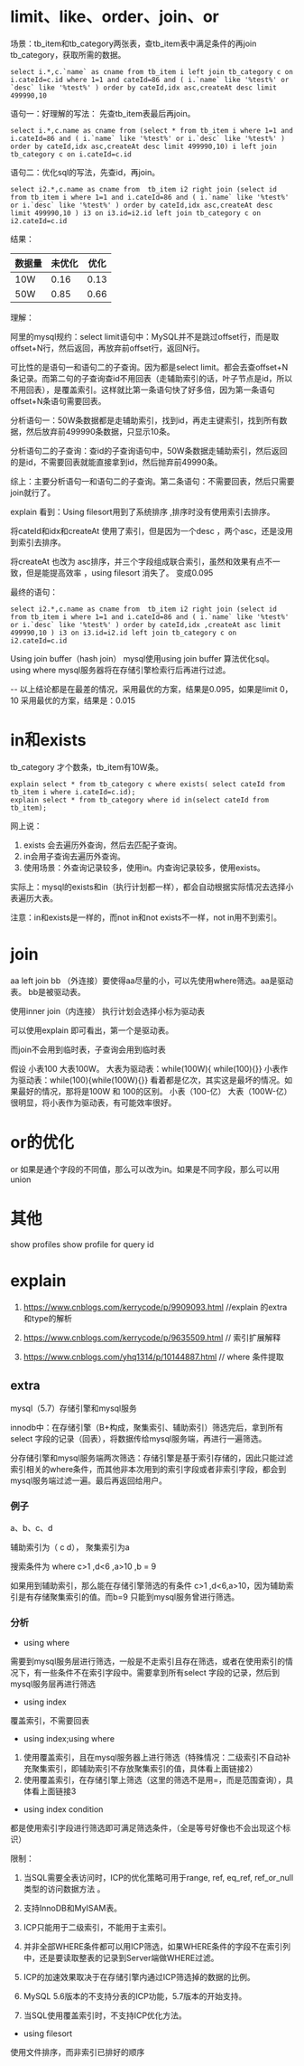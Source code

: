 # limit、like、order、join、or

场景：tb_item和tb_category两张表，查tb_item表中满足条件的再join tb_category，获取所需的数据。

```mysql
select i.*,c.`name` as cname from tb_item i left join tb_category c on i.cateId=c.id where 1=1 and cateId=86 and ( i.`name` like '%test%' or `desc` like '%test%' ) order by cateId,idx asc,createAt desc limit 499990,10
```

语句一：好理解的写法： 先查tb_item表最后再join。

```mysql
select i.*,c.name as cname from (select * from tb_item i where 1=1 and i.cateId=86 and ( i.`name` like '%test%' or i.`desc` like '%test%' ) order by cateId,idx asc,createAt desc limit 499990,10) i left join tb_category c on i.cateId=c.id 
```

 语句二：优化sql的写法，先查id，再join。

```mysql
select i2.*,c.name as cname from  tb_item i2 right join (select id from tb_item i where 1=1 and i.cateId=86 and ( i.`name` like '%test%' or i.`desc` like '%test%' ) order by cateId,idx asc,createAt desc limit 499990,10 ) i3 on i3.id=i2.id left join tb_category c on i2.cateId=c.id 
```

结果：

| 数据量 | 未优化 | 优化 |
| ------ | ------ | ---- |
| 10W    | 0.16   | 0.13 |
| 50W    | 0.85   | 0.66 |

理解：

阿里的mysql规约：select limit语句中：MySQL并不是跳过offset行，而是取offset+N行，然后返回，再放弃前offset行，返回N行。

可比性的是语句一和语句二的子查询。因为都是select limit。都会去查offset+N条记录。而第二句的子查询查id不用回表（走辅助索引的话，叶子节点是id，所以不用回表），是覆盖索引。这样就比第一条语句快了好多倍，因为第一条语句offset+N条语句需要回表。

分析语句一：50W条数据都是走辅助索引，找到id，再走主键索引，找到所有数据，然后放弃前499990条数据，只显示10条。

分析语句二的子查询：查id的子查询语句中，50W条数据走辅助索引，然后返回的是id，不需要回表就能直接拿到id，然后抛弃前49990条。

综上：主要分析语句一和语句二的子查询。第二条语句：不需要回表，然后只需要join就行了。

explain 看到：Using filesort用到了系统排序 ,排序时没有使用索引去排序。

将cateId和idx和createAt 使用了索引，但是因为一个desc ，两个asc，还是没用到索引去排序。

将createAt 也改为 asc排序，并三个字段组成联合索引，虽然和效果有点不一致，但是能提高效率 ，using filesort 消失了。
变成0.095

最终的语句：

```mysql
select i2.*,c.name as cname from  tb_item i2 right join (select id from tb_item i where 1=1 and i.cateId=86 and ( i.`name` like '%test%' or i.`desc` like '%test%' ) order by cateId,idx ,createAt asc limit 499990,10 ) i3 on i3.id=i2.id left join tb_category c on i2.cateId=c.id 
```

Using join buffer（hash join） mysql使用using join buffer 算法优化sql。
using where mysql服务器将在存储引擎检索行后再进行过滤。

-- 以上结论都是在最差的情况，采用最优的方案，结果是0.095，如果是limit 0，10 采用最优的方案，结果是：0.015



# in和exists


tb_category 才个数条，tb_item有10W条。

```mysql
explain select * from tb_category c where exists( select cateId from tb_item i where i.cateId=c.id);
explain select * from tb_category where id in(select cateId from tb_item);
```

网上说：

1. exists 会去遍历外查询，然后去匹配子查询。
2. in会用子查询去遍历外查询。
3. 使用场景：外查询记录较多，使用in。内查询记录较多，使用exists。

实际上：mysql的exists和in（执行计划都一样），都会自动根据实际情况去选择小表遍历大表。

注意：in和exists是一样的，而not in和not exists不一样，not in用不到索引。

# join

aa left join bb （外连接）要使得aa尽量的小，可以先使用where筛选。aa是驱动表。 bb是被驱动表。

使用inner join（内连接） 执行计划会选择小标为驱动表

可以使用explain 即可看出，第一个是驱动表。

而join不会用到临时表，子查询会用到临时表

假设 小表100 大表100W。
大表为驱动表：while(100W){ while(100){}}
小表作为驱动表：while(100){while(100W){}}
看着都是亿次，其实这是最坏的情况。如果最好的情况，那将是100W 和 100的区别。
小表（100-亿） 大表（100W-亿）
很明显，将小表作为驱动表，有可能效率很好。



# or的优化

or 如果是通个字段的不同值，那么可以改为in。如果是不同字段，那么可以用union



# 其他

show profiles
show profile for query id

# explain

1. https://www.cnblogs.com/kerrycode/p/9909093.html  //explain 的extra和type的解析

2. https://www.cnblogs.com/kerrycode/p/9635509.html  // 索引扩展解释

3. https://www.cnblogs.com/yhq1314/p/10144887.html  // where 条件提取

## extra

mysql（5.7）存储引擎和mysql服务

innodb中：在存储引擎（B+构成，聚集索引、辅助索引）筛选完后，拿到所有select 字段的记录（回表），将数据传给mysql服务端，再进行一遍筛选。

分存储引擎和mysql服务端两次筛选：存储引擎是基于索引存储的，因此只能过滤索引相关的where条件，而其他非本次用到的索引字段或者非索引字段，都会到mysql服务端过滤一遍。最后再返回给用户。

### 例子

a、b、c、d

辅助索引为（ c  d），  聚集索引为a

搜索条件为  where c>1 ,d<6 ,a>10 ,b = 9

如果用到辅助索引，那么能在存储引擎筛选的有条件 c>1 ,d<6,a>10，因为辅助索引是有存储聚集索引的值。而b=9 只能到mysql服务曾进行筛选。

### 分析

- using where

需要到mysql服务层进行筛选，一般是不走索引且存在筛选，或者在使用索引的情况下，有一些条件不在索引字段中。需要拿到所有select 字段的记录，然后到mysql服务层再进行筛选

- using index

覆盖索引，不需要回表

- using index;using where

1. 使用覆盖索引，且在mysql服务器上进行筛选（特殊情况：二级索引不自动补充聚集索引，即辅助索引不存放聚集索引的值，具体看上面链接2）
2. 使用覆盖索引，在存储引擎上筛选（这里的筛选不是用=，而是范围查询），具体看上面链接3

- using index condition

都是使用索引字段进行筛选即可满足筛选条件，（全是等号好像也不会出现这个标识）

限制：

1. 当SQL需要全表访问时，ICP的优化策略可用于range, ref, eq_ref, ref_or_null类型的访问数据方法 。

2. 支持InnoDB和MyISAM表。

3. ICP只能用于二级索引，不能用于主索引。

4. 并非全部WHERE条件都可以用ICP筛选，如果WHERE条件的字段不在索引列中，还是要读取整表的记录到Server端做WHERE过滤。

5. ICP的加速效果取决于在存储引擎内通过ICP筛选掉的数据的比例。

6. MySQL 5.6版本的不支持分表的ICP功能，5.7版本的开始支持。

7. 当SQL使用覆盖索引时，不支持ICP优化方法。

- using filesort

使用文件排序，而非索引已排好的顺序



